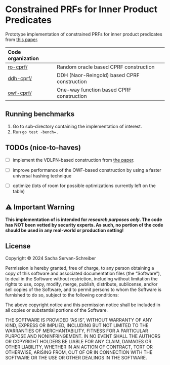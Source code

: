 # Constrained PRFs for Inner Product Predicates

Prototype implementation of constrained PRFs for inner product predicates from [this paper](https://eprint.iacr.org/2024/TBD). 

| **Code organization** ||
| :--- | :---|
| [ro-cprf/](ro-cprf/) | Random oracle based CPRF construction|
| [ddh-cprf/](ddh-cprf/) | DDH (Naor-Reingold) based CPRF construction|
| [owf-cprf/](owf-cprf/) | One-way function based CPRF construction|


## Running benchmarks
1. Go to sub-directory containing the implementation of interest.
2. Run ```go test -bench=.```

## TODOs (nice-to-haves)
- [ ] implement the VDLPN-based construction from [the paper](https://eprint.iacr.org/2024/TBD). 
- [ ] improve performance of the OWF-based construction by using a faster universal hashing technique
- [ ] optimize (lots of room for possible optimizations currently left on the table)


## ⚠️ Important Warning

<b>This implementation of is intended for _research purposes only_. The code has NOT been vetted by security experts.
As such, no portion of the code should be used in any real-world or production setting!</b>

## License

Copyright © 2024 Sacha Servan-Schreiber

Permission is hereby granted, free of charge, to any person obtaining a copy of this software and associated documentation files (the “Software”), to deal in the Software without restriction, including without limitation the rights to use, copy, modify, merge, publish, distribute, sublicense, and/or sell copies of the Software, and to permit persons to whom the Software is furnished to do so, subject to the following conditions:

The above copyright notice and this permission notice shall be included in all copies or substantial portions of the Software.

THE SOFTWARE IS PROVIDED “AS IS”, WITHOUT WARRANTY OF ANY KIND, EXPRESS OR IMPLIED, INCLUDING BUT NOT LIMITED TO THE WARRANTIES OF MERCHANTABILITY, FITNESS FOR A PARTICULAR PURPOSE AND NONINFRINGEMENT. IN NO EVENT SHALL THE AUTHORS OR COPYRIGHT HOLDERS BE LIABLE FOR ANY CLAIM, DAMAGES OR OTHER LIABILITY, WHETHER IN AN ACTION OF CONTRACT, TORT OR OTHERWISE, ARISING FROM, OUT OF OR IN CONNECTION WITH THE SOFTWARE OR THE USE OR OTHER DEALINGS IN THE SOFTWARE.
